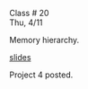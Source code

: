 <div class="lecture2">

<div class="column_date">
<p markdown="block">

Class # 20 <br>
Thu, 4/11

</p>
</div>

<div class="column_materials">
<p markdown="block">

Memory hierarchy.

[slides](https://docs.google.com/presentation/d/1HRvUTmTSC29k14TYzLu_n1bzsBJ0KKW4AhBtCT1JeEY/present?token=AC4w5VjT_9Vjx63Q_1bhyNvQQ-BWVv5WVQ%3A1522851031101&includes_info_params=1#slide=id.g121da87875_1_1339)

</p>
</div>

<div class="column_assign">
<p markdown="block">


Project 4 posted.

</p>
</div>

</div>
